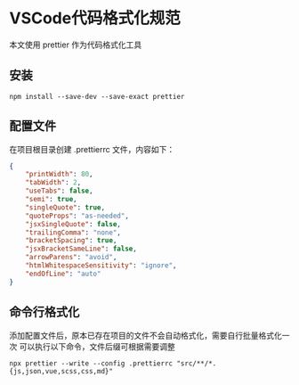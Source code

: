 # VSCode代码格式化规范
本文使用 prettier 作为代码格式化工具

## 安装

```
npm install --save-dev --save-exact prettier
```

## 配置文件

在项目根目录创建 .prettierrc 文件，内容如下：

```json
{
    "printWidth": 80,
    "tabWidth": 2,
    "useTabs": false,
    "semi": true,
    "singleQuote": true,
    "quoteProps": "as-needed",
    "jsxSingleQuote": false,
    "trailingComma": "none",
    "bracketSpacing": true,
    "jsxBracketSameLine": false,
    "arrowParens": "avoid",
    "htmlWhitespaceSensitivity": "ignore",
    "endOfLine": "auto"
}
```

## 命令行格式化

添加配置文件后，原本已存在项目的文件不会自动格式化，需要自行批量格式化一次
可以执行以下命令，文件后缀可根据需要调整

```shell
npx prettier --write --config .prettierrc "src/**/*.{js,json,vue,scss,css,md}"
```

<Vssue 
    :options="{ labels: [$page.relativePath.split('/')[0]] }" 
    :title="$page.relativePath.split('/')[1]" 
/>
